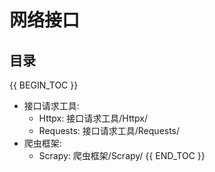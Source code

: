 # 网络接口

## 目录

{{ BEGIN_TOC }}
- 接口请求工具:
    - Httpx: 接口请求工具/Httpx/
    - Requests: 接口请求工具/Requests/
- 爬虫框架:
  - Scrapy: 爬虫框架/Scrapy/
{{ END_TOC }}